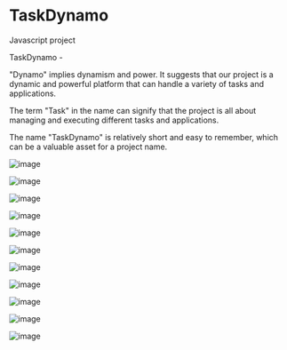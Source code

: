 # TaskDynamo
Javascript project

TaskDynamo -

  "Dynamo" implies dynamism and power. It suggests that our project is a dynamic and powerful platform that can handle a variety of tasks and applications.
  
  The term "Task" in the name can signify that the project is all about managing and executing different tasks and applications.
  
  The name "TaskDynamo" is relatively short and easy to remember, which can be a valuable asset for a project name.
 
![image](https://github.com/SrimayeeBoyina/TaskDynamo/assets/107919144/126e0a5c-a69a-4f92-9d26-9ccfc48271e4)

![image](https://github.com/SrimayeeBoyina/TaskDynamo/assets/107919144/0153fadd-6750-4378-b298-5368a2a4aa29)

![image](https://github.com/SrimayeeBoyina/TaskDynamo/assets/107919144/93c96d8e-2d80-4d77-8d5b-a454dc90a0ed)

![image](https://github.com/SrimayeeBoyina/TaskDynamo/assets/107919144/39b04254-c76e-4dc6-9e4c-55cba2b18d47)

![image](https://github.com/SrimayeeBoyina/TaskDynamo/assets/107919144/89d5bed8-3ba5-41b5-9c7c-9fac80d77ec1)

![image](https://github.com/SrimayeeBoyina/TaskDynamo/assets/107919144/c5f7c2d1-3a20-4dab-a19d-5ffd19ca6b84)

![image](https://github.com/SrimayeeBoyina/TaskDynamo/assets/107919144/5d162bd7-caf9-4ef4-9a82-2d99ecd665c3)

![image](https://github.com/SrimayeeBoyina/TaskDynamo/assets/107919144/aeca9ca5-a6f7-40a7-897d-ed4bb8eae884)

![image](https://github.com/SrimayeeBoyina/TaskDynamo/assets/107919144/1d882b3b-7a15-426a-9502-9f75c0cf0448)

![image](https://github.com/SrimayeeBoyina/TaskDynamo/assets/107919144/30bd80db-4bbc-4a63-a05a-1a34b45ab266)

![image](https://github.com/SrimayeeBoyina/TaskDynamo/assets/107919144/701c573b-04f9-4ef3-899c-be839f23c188)

